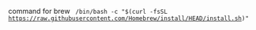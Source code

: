 command for brew <code> /bin/bash -c "$(curl -fsSL https://raw.githubusercontent.com/Homebrew/install/HEAD/install.sh)" </code>
